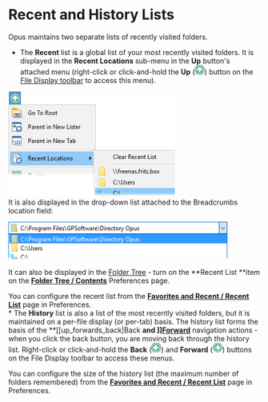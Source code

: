 # Recent and History Lists

Opus maintains two separate lists of recently visited folders.

- The **Recent** list is a global list of your most recently visited folders. It is displayed in the **Recent Locations** sub-menu in the **Up** button's attached menu (right-click or click-and-hold the **Up** (![](/Manual/images/media/location_toolbar_-_up.png)) button on the [File Display toolbar](file_display_border.md) to access this menu).

![](/Manual/images/media/recent_menu.png)  
It is also displayed in the drop-down list attached to the Breadcrumbs location field:

![](/Manual/images/media/crumbs_recent.png)

It can also be displayed in the [Folder Tree](folder_tree.md) - turn on the **Recent List **item on the **[Folder Tree / Contents](/Manual/preferences/preferences_categories/folder_tree/folder_tree_contents.md)** Preferences page.

You can configure the recent list from the **[Favorites and Recent / Recent List](/Manual/preferences/preferences_categories/favorites_and_recent/recent_list.md)** page in Preferences.  
\* The **History** list is also a list of the most recently visited folders, but it is maintained on a per-file display (or per-tab) basis. The history list forms the basis of the \*\*\[\[up_forwards_back\|Back **and \]\][Forward](up_forwards_back.md)** navigation actions - when you click the back button, you are moving back through the history list. Right-click or click-and-hold the **Back** (![](/Manual/images/media/location_toolbar_-_back.png)) and **Forward** (![](/Manual/images/media/location_toolbar_-_forward.png)) buttons on the File Display toolbar to access these menus.

You can configure the size of the history list (the maximum number of folders remembered) from the **[Favorites and Recent / Recent List](/Manual/preferences/preferences_categories/favorites_and_recent/recent_list.md)** page in Preferences.

 
